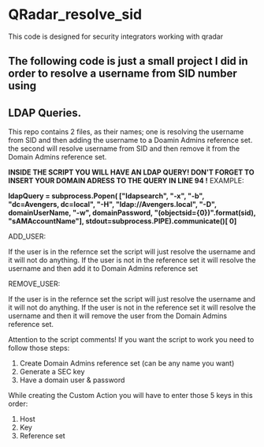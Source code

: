 # QRadar_resolve_sid
This code is designed for security integrators working with qradar
## The following code is just a small project I did in order to resolve a username from SID number using 
## LDAP Queries.

This repo contains 2 files, as their names; one is resolving the username from SID and then adding the username to a Doamin Admins reference set.
the second will resolve username from SID and then remove it from the Domain Admins reference set.

**INSIDE THE SCRIPT YOU WILL HAVE AN LDAP QUERY! DON'T FORGET TO INSERT YOUR DOMAIN ADRESS TO THE QUERY IN LINE 94 !**
EXAMPLE: 

**ldapQuery = subprocess.Popen(
        ["ldapsearch", "-x", "-b", "dc=Avengers, dc=local", "-H", "ldap://Avengers.local", "-D", domainUserName,
         "-w", domainPassword, "(objectsid={0})".format(sid), "sAMAccountName"], stdout=subprocess.PIPE).communicate()[
        0]**
        
ADD_USER:

If the user is in the refernce set the script will just resolve the username and it will not do anything.
If the user is not in the reference set it will resolve the username and then add it to Domain Admins reference set

REMOVE_USER:

If the user is in the refernce set the script will just resolve the username and it will not do anything.
If the user is not in the reference set it will resolve the username and then it will remove the user from the Domain Admins reference set.

Attention to the script comments! If you want the script to work you need to follow those steps:

1. Create Domain Admins reference set (can be any name you want)
2. Generate a SEC key
3. Have a domain user & password

While creating the Custom Action you will have to enter those 5 keys in this order: 

1. Host
2. Key
5. Reference set 

